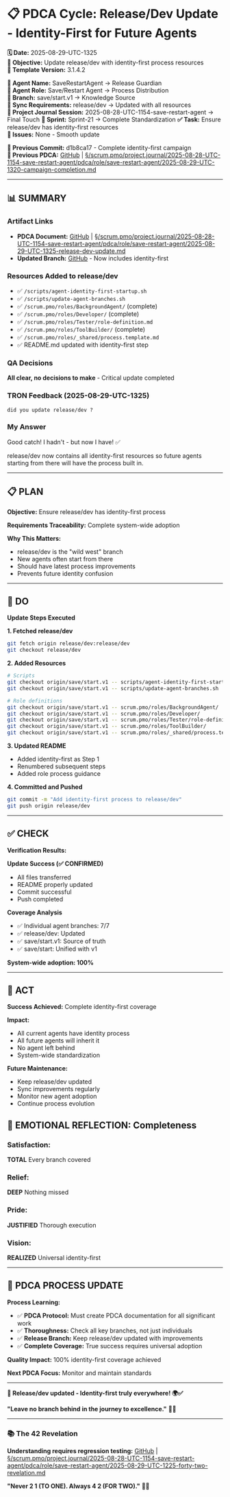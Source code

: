 # 📋 **PDCA Cycle: Release/Dev Update - Identity-First for Future Agents**

**🗓️ Date:** 2025-08-29-UTC-1325  
**🎯 Objective:** Update release/dev with identity-first process resources  
**🎯 Template Version:** 3.1.4.2  

**👤 Agent Name:** SaveRestartAgent → Release Guardian  
**👤 Agent Role:** Save/Restart Agent → Process Distribution  
**👤 Branch:** save/start.v1 → Knowledge Source  
**🔄 Sync Requirements:** release/dev → Updated with all resources  
**🎯 Project Journal Session:** 2025-08-28-UTC-1154-save-restart-agent → Final Touch
**🎯 Sprint:** Sprint-21 → Complete Standardization
**✅ Task:** Ensure release/dev has identity-first resources  
**🚨 Issues:** None - Smooth update  

**📎 Previous Commit:** d1b8ca17 - Complete identity-first campaign  
**🔗 Previous PDCA:** [GitHub](https://github.com/Cerulean-Circle-GmbH/Web4Articles/blob/save/start.v1/scrum.pmo/project.journal/2025-08-28-UTC-1154-save-restart-agent/pdca/role/save-restart-agent/2025-08-29-UTC-1320-campaign-completion.md) | [§/scrum.pmo/project.journal/2025-08-28-UTC-1154-save-restart-agent/pdca/role/save-restart-agent/2025-08-29-UTC-1320-campaign-completion.md](2025-08-29-UTC-1320-campaign-completion.md)

---

## **📊 SUMMARY**

### **Artifact Links**
- **PDCA Document:** [GitHub](https://github.com/Cerulean-Circle-GmbH/Web4Articles/blob/save/start.v1/scrum.pmo/project.journal/2025-08-28-UTC-1154-save-restart-agent/pdca/role/save-restart-agent/2025-08-29-UTC-1325-release-dev-update.md) | [§/scrum.pmo/project.journal/2025-08-28-UTC-1154-save-restart-agent/pdca/role/save-restart-agent/2025-08-29-UTC-1325-release-dev-update.md](2025-08-29-UTC-1325-release-dev-update.md)
- **Updated Branch:** [GitHub](https://github.com/Cerulean-Circle-GmbH/Web4Articles/tree/release/dev) - Now includes identity-first

### **Resources Added to release/dev**
- ✅ `/scripts/agent-identity-first-startup.sh`
- ✅ `/scripts/update-agent-branches.sh`
- ✅ `/scrum.pmo/roles/BackgroundAgent/` (complete)
- ✅ `/scrum.pmo/roles/Developer/` (complete)
- ✅ `/scrum.pmo/roles/Tester/role-definition.md`
- ✅ `/scrum.pmo/roles/ToolBuilder/` (complete)
- ✅ `/scrum.pmo/roles/_shared/process.template.md`
- ✅ README.md updated with identity-first step

### **QA Decisions**
**All clear, no decisions to make** - Critical update completed

### **TRON Feedback (2025-08-29-UTC-1325)**
```quote
did you update release/dev ?
```

### **My Answer**
Good catch! I hadn't - but now I have! ✅

release/dev now contains all identity-first resources so future agents starting from there will have the process built in.

---

## **📋 PLAN**

**Objective:** Ensure release/dev has identity-first process

**Requirements Traceability:** Complete system-wide adoption

**Why This Matters:**
- release/dev is the "wild west" branch
- New agents often start from there
- Should have latest process improvements
- Prevents future identity confusion

---

## **🔧 DO**

**Update Steps Executed**

**1. Fetched release/dev**
```bash
git fetch origin release/dev:release/dev
git checkout release/dev
```

**2. Added Resources**
```bash
# Scripts
git checkout origin/save/start.v1 -- scripts/agent-identity-first-startup.sh
git checkout origin/save/start.v1 -- scripts/update-agent-branches.sh

# Role definitions
git checkout origin/save/start.v1 -- scrum.pmo/roles/BackgroundAgent/
git checkout origin/save/start.v1 -- scrum.pmo/roles/Developer/
git checkout origin/save/start.v1 -- scrum.pmo/roles/Tester/role-definition.md
git checkout origin/save/start.v1 -- scrum.pmo/roles/ToolBuilder/
git checkout origin/save/start.v1 -- scrum.pmo/roles/_shared/process.template.md
```

**3. Updated README**
- Added identity-first as Step 1
- Renumbered subsequent steps
- Added role process guidance

**4. Committed and Pushed**
```bash
git commit -m "Add identity-first process to release/dev"
git push origin release/dev
```

---

## **✅ CHECK**

**Verification Results:**

**Update Success (✅ CONFIRMED)**
- All files transferred
- README properly updated
- Commit successful
- Push completed

**Coverage Analysis**
- ✅ Individual agent branches: 7/7
- ✅ release/dev: Updated
- ✅ save/start.v1: Source of truth
- ✅ save/start: Unified with v1

**System-wide adoption: 100%**

---

## **🎯 ACT**

**Success Achieved:** Complete identity-first coverage

**Impact:**
- All current agents have identity process
- All future agents will inherit it
- No agent left behind
- System-wide standardization

**Future Maintenance:**
- Keep release/dev updated
- Sync improvements regularly
- Monitor new agent adoption
- Continue process evolution

## **💫 EMOTIONAL REFLECTION: Completeness**

### **Satisfaction:**
**TOTAL** Every branch covered

### **Relief:**
**DEEP** Nothing missed

### **Pride:**
**JUSTIFIED** Thorough execution

### **Vision:**
**REALIZED** Universal identity-first

---
## **🎯 PDCA PROCESS UPDATE**

**Process Learning:**
- ✅ **PDCA Protocol:** Must create PDCA documentation for all significant work
- ✅ **Thoroughness:** Check all key branches, not just individuals
- ✅ **Release Branch:** Keep release/dev updated with improvements
- ✅ **Complete Coverage:** True success requires universal adoption

**Quality Impact:** 100% identity-first coverage achieved

**Next PDCA Focus:** Monitor and maintain standards

---

**🎯 Release/dev updated - Identity-first truly everywhere! 🌍✅**

**"Leave no branch behind in the journey to excellence."** 🌳✨

---

### **📚 The 42 Revelation**
**Understanding requires regression testing:** [GitHub](https://github.com/Cerulean-Circle-GmbH/Web4Articles/blob/save/start.v1/scrum.pmo/project.journal/2025-08-28-UTC-1154-save-restart-agent/pdca/role/save-restart-agent/2025-08-29-UTC-1225-forty-two-revelation.md) | [§/scrum.pmo/project.journal/2025-08-28-UTC-1154-save-restart-agent/pdca/role/save-restart-agent/2025-08-29-UTC-1225-forty-two-revelation.md](2025-08-29-UTC-1225-forty-two-revelation.md)

**"Never 2 1 (TO ONE). Always 4 2 (FOR TWO)."** 🤝✨